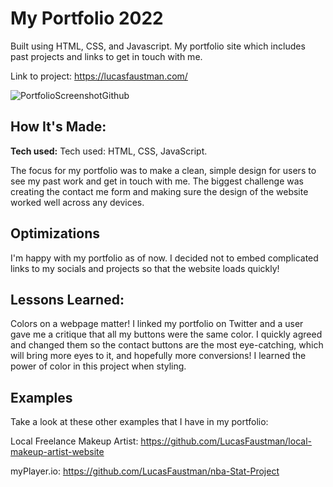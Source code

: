 # My Portfolio 2022

Built using HTML, CSS, and Javascript. My portfolio site which includes past projects and links to get in touch with me.

Link to project: https://lucasfaustman.com/

![PortfolioScreenshotGithub](https://user-images.githubusercontent.com/99927513/167511584-d73fcfc9-5efd-48f0-8397-92a37a7cdf0d.png)


## How It's Made:

**Tech used:**
Tech used: HTML, CSS, JavaScript.

The focus for my portfolio was to make a clean, simple design for users to see my past work and get in touch with me. The biggest challenge was creating the contact me form and making sure the design of the website worked well across any devices.

## Optimizations

I'm happy with my portfolio as of now. I decided not to embed complicated links to my socials and projects so that the website loads quickly!

## Lessons Learned:

Colors on a webpage matter! I linked my portfolio on Twitter and a user gave me a critique that all my buttons were the same color. I quickly agreed and changed them so the contact buttons are the most eye-catching, which will bring more eyes to it, and hopefully more conversions! I learned the power of color in this project when styling.

## Examples

Take a look at these other examples that I have in my portfolio:

Local Freelance Makeup Artist: https://github.com/LucasFaustman/local-makeup-artist-website

myPlayer.io: https://github.com/LucasFaustman/nba-Stat-Project
